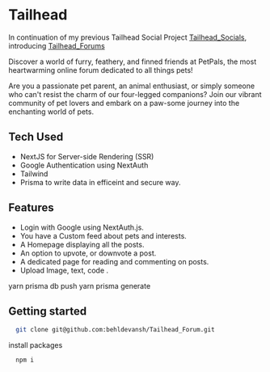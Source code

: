 
# Tailhead 
 In continuation of my previous Tailhead Social Project [Tailhead_Socials](https://github.com/behldevansh/Tailhead_Socials), introducing [Tailhead_Forums](https://github.com/behldevansh/Tailhead_Forum)

 Discover a world of furry, feathery, and finned friends at PetPals, the most heartwarming online forum dedicated to all things pets! 

Are you a passionate pet parent, an animal enthusiast, or simply someone who can't resist the charm of our four-legged companions? Join our vibrant community of pet lovers and embark on a paw-some journey into the enchanting world of pets.



## Tech Used
- NextJS for Server-side Rendering (SSR)
- Google Authentication using NextAuth
- Tailwind
- Prisma to write data in efficeint and secure way. 

## Features
- Login with Google using NextAuth.js.
- You have a Custom feed about pets and interests.
- A Homepage displaying all the posts.
- An option to upvote, or downvote a post.
- A dedicated page for reading and commenting on posts.
- Upload Image, text, code .


yarn prisma db push
yarn prisma generate

## Getting started

```bash
  git clone git@github.com:behldevansh/Tailhead_Forum.git
```

install packages
```bash
  npm i
```